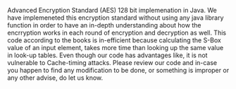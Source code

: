 Advanced Encryption Standard (AES) 128 bit implemenation in Java. We have implemeneted this encryption standard without using any java library function in order to have an in-depth understanding about how the encrryption works in each round of encryption and decryption as well.
This code according to the books is in-efficient because calculating the S-Box value of an input element, takes more time than looking up the same value in look-up tables. Even though our code has advantages like, it is not vulnerable to Cache-timing attacks.
Please review our code and in-case you happen to find any modification to be done, or something is improper or any other advise, do let us know.
